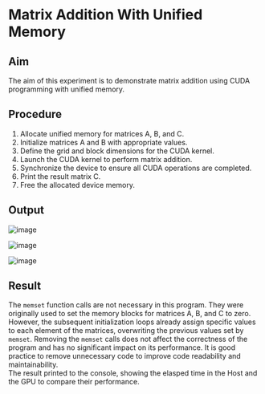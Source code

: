 # Matrix Addition With Unified Memory

## Aim
The aim of this experiment is to demonstrate matrix addition using CUDA programming with unified memory.

## Procedure
1. Allocate unified memory for matrices A, B, and C.
2. Initialize matrices A and B with appropriate values.
3. Define the grid and block dimensions for the CUDA kernel.
4. Launch the CUDA kernel to perform matrix addition.
5. Synchronize the device to ensure all CUDA operations are completed.
6. Print the result matrix C.
7. Free the allocated device memory.

## Output

![image](https://github.com/Marinto-Richee/Parallel-Computing-Architecture/assets/65499285/07a8472f-09d2-4601-a9c3-baefbec34321)

![image](https://github.com/Marinto-Richee/Parallel-Computing-Architecture/assets/65499285/f125fd3b-d021-41c3-96e6-007b1b78ea9f)

![image](https://github.com/Marinto-Richee/Parallel-Computing-Architecture/assets/65499285/eb8a8c46-1e57-4b60-be1f-85b0aa6f39c9)

## Result
The `memset` function calls are not necessary in this program. They were originally used to set the memory blocks for matrices A, B, and C to zero. However, the subsequent initialization loops already assign specific values to each element of the matrices, overwriting the previous values set by `memset`. Removing the `memset` calls does not affect the correctness of the program and has no significant impact on its performance. It is good practice to remove unnecessary code to improve code readability and maintainability.
<br>
The result printed to the console, showing the elasped time in the Host and the GPU to compare their performance.

